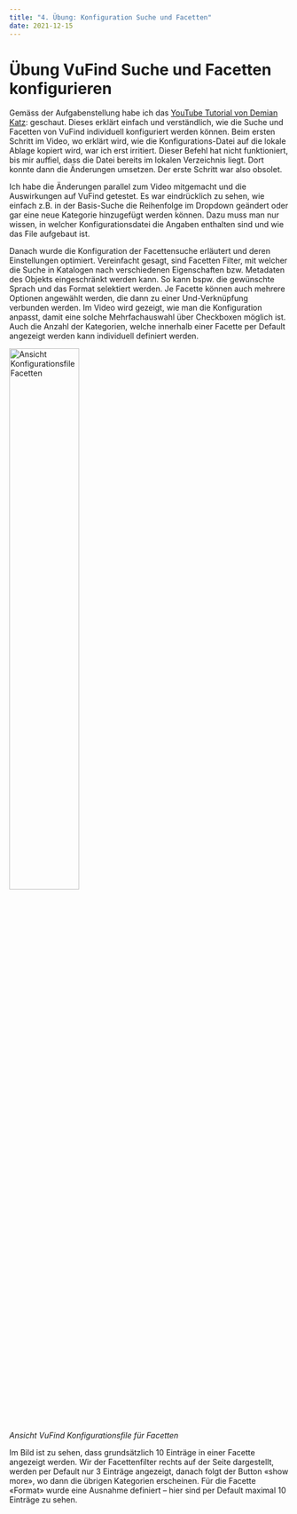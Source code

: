 ```yaml
---
title: "4. Übung: Konfiguration Suche und Facetten"
date: 2021-12-15
---
```


<h1>Übung VuFind Suche und Facetten konfigurieren</h1>

<p>Gemäss der Aufgabenstellung habe ich das <a href="https://youtu.be/qFbW8u9UQyM">YouTube Tutorial von Demian Katz</a>: geschaut. Dieses erklärt einfach und verständlich, wie die Suche und Facetten von VuFind individuell konfiguriert werden können. Beim ersten Schritt im Video, wo erklärt wird, wie die Konfigurations-Datei auf die lokale Ablage kopiert wird, war ich erst irritiert. Dieser Befehl hat nicht funktioniert, bis mir auffiel, dass die Datei bereits im lokalen Verzeichnis liegt. Dort konnte dann die Änderungen umsetzen. Der erste Schritt war also obsolet.<br></p>

<p>Ich habe die Änderungen parallel zum Video mitgemacht und die Auswirkungen auf VuFind getestet. Es war eindrücklich zu sehen, wie einfach z.B. in der Basis-Suche die Reihenfolge im Dropdown geändert oder gar eine neue Kategorie hinzugefügt werden können. Dazu muss man nur wissen, in welcher Konfigurationsdatei die Angaben enthalten sind und wie das File aufgebaut ist. <br></p>

<p>Danach wurde die Konfiguration der Facettensuche erläutert und deren Einstellungen optimiert. Vereinfacht gesagt, sind Facetten Filter, mit welcher die Suche in Katalogen nach verschiedenen Eigenschaften bzw. Metadaten des Objekts eingeschränkt werden kann. So kann bspw. die gewünschte Sprach und das Format selektiert werden. Je Facette können auch mehrere Optionen angewählt werden, die dann zu einer Und-Verknüpfung verbunden werden. Im Video wird gezeigt, wie man die Konfiguration anpasst, damit eine solche Mehrfachauswahl über Checkboxen möglich ist. Auch die Anzahl der Kategorien, welche innerhalb einer Facette per Default angezeigt werden kann individuell definiert werden.<br></p>

<p><img src="https://user-images.githubusercontent.com/83494929/146516572-ea3a311d-b9e6-475f-935e-d65820a29efe.png" alt="Ansicht Konfigurationsfile Facetten" width="50%"><br>
<i>Ansicht VuFind Konfigurationsfile für Facetten</i><br></p>

<p>Im Bild ist zu sehen, dass grundsätzlich 10 Einträge in einer Facette angezeigt werden. Wir der Facettenfilter rechts auf der Seite dargestellt, werden per Default nur 3 Einträge angezeigt, danach folgt der Button «show more», wo dann die übrigen Kategorien erscheinen. Für die Facette «Format» wurde eine Ausnahme definiert – hier sind per Default maximal 10 Einträge zu sehen.</p>
